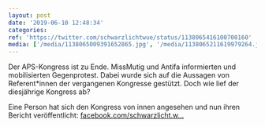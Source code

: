 ```yaml
---
layout: post
date: '2019-06-10 12:48:34'
categories: 
ref: 'https://twitter.com/schwarzlichtwue/status/1138065416100700160'
media: ['/media/1138065009391652865.jpg', '/media/1138065211619979264.jpg']
---
```

Der APS-Kongress ist zu Ende. MissMutig und Antifa informierten und mobilisierten Gegenprotest. Dabei wurde sich auf die Aussagen von Referent\*innen der vergangenen Kongresse gestützt. Doch wie lief der diesjährige Kongress ab? 

Eine Person hat sich den Kongress von innen angesehen und nun ihren Bericht veröffentlicht:  [facebook.com/schwarzlicht.w…](https://www.facebook.com/schwarzlicht.wue/photos/a./?type=3&theater)